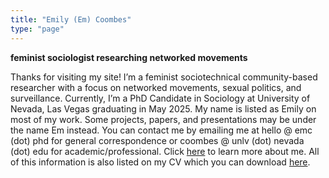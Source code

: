```yaml
---
title: "Emily (Em) Coombes"
type: "page"
---
```


__feminist sociologist researching networked movements__

Thanks for visiting my site! 
I’m a feminist sociotechnical community-based researcher with a focus on networked movements, sexual politics, and surveillance. 
Currently, I’m a PhD Candidate in Sociology at University of Nevada, Las Vegas graduating in May 2025.
My name is listed as Emily on most of my work. Some projects, papers, and presentations may be under the name Em instead. 
You can contact me by emailing me at hello @ emc (dot) phd for general correspondence or coombes @ unlv (dot) nevada (dot) edu for academic/professional.
Click [here](/about) to learn more about me.
All of this information is also listed on my CV which you can download
[here](uploads/cv.pdf).
